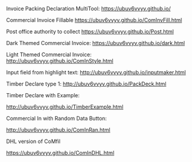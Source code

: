 Invoice Packing Declaration MultiTool: https://ubuv6vvyv.github.io/

Commercial Invoice Fillable
https://ubuv6vvyv.github.io/ComInvFill.html

Post office authority to collect https://ubuv6vvyv.github.io/Post.html


Dark Themed Commercial Invoice: https://ubuv6vvyv.github.io/dark.html


Light Themed Commercial Invoice: http://ubuv6vvyv.github.io/ComInStyle.html


Input field from highlight text: http://ubuv6vvyv.github.io/inputmaker.html

Timber Declare type 1: http://ubuv6vvyv.github.io/PackDeck.html

Timber Declare with Example:

http://ubuv6vvyv.github.io/TimberExample.html

Commercial In with Random Data Button:

http://ubuv6vvyv.github.io/ComInRan.html

DHL version of CoMfil

https://ubuv6vvyv.github.io/ComInDHL.html
